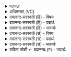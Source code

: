 <details><summary>पदपाठः</summary>

दि॒वः। मू॒र्द्धा। अ॒सि॒। पृ॒थि॒व्याः। नाभिः॑। ऊर्क्। अ॒पाम्। ओष॑धीनाम्। वि॒श्वायु॒रिति॑ वि॒श्वऽआ॑युः। शर्म॑। स॒प्रथा॒ इति॑ स॒ऽप्रथाः॑। नमः॑। प॒थे। ५४।
</details>

<details><summary>अधिमन्त्रम् (VC)</summary>

- इन्दुर्देवता
- गालव ऋषिः
- भुरिगार्ष्युष्णिक्
- ऋषभः
</details>

<details><summary>दयानन्द-सरस्वती (हि) - विषयः</summary>

कैसा मनुष्य दीर्घजीवी होता है? इस विषय का उपदेश अगले मन्त्र में किया है ॥
</details>

<details><summary>दयानन्द-सरस्वती (हि) - पदार्थः</summary>

पदार्थान्वयभाषाः -  हे विद्वन् ! जो आप (दिवः) प्रकाश अर्थात् प्रताप के (मूर्द्धा) शिर के समान (पृथिव्याः) पृथिवी के (नाभिः) बन्धन के समान (अपाम्) जलों और (ओषधीनाम्) ओषधियों के (ऊर्क्) रस के समान (विश्वायुः) पूर्ण सौ वर्ष जीनेवाले और (सप्रथाः) कीर्तियुक्त (असि) हैं, सो आप (पथे) सन्मार्ग के लिये (नमः) अन्न (शर्म) शरण और सुख को प्राप्त होओ ॥५४ ॥
</details>

<details><summary>दयानन्द-सरस्वती (हि) - भावार्थः</summary>

भावार्थभाषाः -  इस मन्त्र में वाचकलुप्तोपमालङ्कार है। जो मनुष्य न्यायवान्, सहनशील, औषध का सेवन करने और आहार-विहार से यथायोग्य रहनेवाला, इन्द्रियों को वश में रखता है, वह सौ वर्ष की अवस्थावाला होता है ॥५४ ॥
</details>

<details><summary>दयानन्द-सरस्वती (सं) - विषयः</summary>

किं भूतो जनो दीर्घायुर्भवतीत्युपदिश्यते ॥
</details>

<details><summary>दयानन्द-सरस्वती (सं) - पदार्थः</summary>

पदार्थान्वयभाषाः -  हे विद्वन् ! यस्त्वं दिवो मूर्द्धा पृथिव्या नाभिरपामोषधीनामूर्गिव विश्वायुः सप्रथा असि, स त्वं पथे नमः शर्म च प्राप्नुहि ॥५४ ॥
</details>

<details><summary>दयानन्द-सरस्वती (सं) - भावार्थः</summary>

भावार्थभाषाः -  अत्र वाचकलुप्तोपमालङ्कारः। यो मनुष्यो न्यायवान् क्षमावान् औषधसेवी युक्ताहारविहारो जितेन्द्रियो भवति, स शतायुर्जायते ॥५४ ॥
</details>

<details><summary>सविता जोशी ← दयानन्दः (म) - भावार्थः</summary>

भावार्थभाषाः -  या मंत्रात वाचकलुप्तोपमालंकार आहे. जो माणूस न्यायी, सहनशील, औषधांचे सेवन करणारा, यथायोग्य आहार-विहार करणारा, इंद्रियांना ताब्यात ठेवणारा असतो तो शंभर वर्षे जगतो.
</details>
